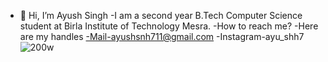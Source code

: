 - 👋 Hi, I’m Ayush Singh
-I am a second year B.Tech Computer Science student at Birla Institute of Technology Mesra.
-How to reach me?
-Here are my handles
-Mail-ayushsnh711@gmail.com
-Instagram-ayu_shh7
![200w](https://user-images.githubusercontent.com/75851551/149340896-a8c308e2-5ccc-4015-915c-a676076f91a5.gif)
